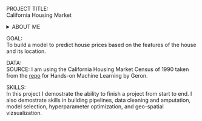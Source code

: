 PROJECT TITLE:<br>
California Housing Market

<details>
<summary>ABOUT ME</summary>
I am Arsh Singh, my PhD is in Applied Microeconomics, and I am interested in applied data science.
</details>

GOAL:<br>
To build a model to predict house prices based on the features of the house and its location. 

DATA:<br>
SOURCE: I am using the California Housing Market Census of 1990 taken from the <a href='https://github.com/ageron/handson-ml/tree/master/datasets/housing'>repo</a> for Hands-on Machine Learning by Geron.

SKILLS:<br>
In this project I demostrate the ability to finish a project from start to end. I also demostrate skills in building pipelines, data cleaning and amputation, model selection, hyperparameter optimization, and geo-spatial vizsualization.

